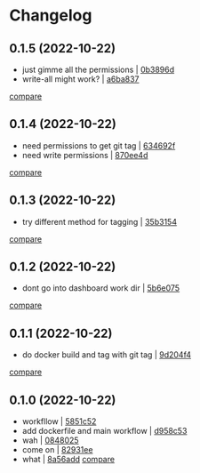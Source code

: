 # Changelog

## 0.1.5 (2022-10-22)

* just gimme all the permissions | [0b3896d](https://github.com/ashketchupppp/base-repo/commit/0b3896d6e1001e3223cfa9cd88f7a663bd23ff3a)
* write-all might work? | [a6ba837](https://github.com/ashketchupppp/base-repo/commit/a6ba8375b09cf0d93c270700b31a607d01b2a8f8)

[compare](https://github.com/ashketchupppp/base-repo/compare/0.1.4...0.1.5)

## 0.1.4 (2022-10-22)

* need permissions to get git tag | [634692f](https://github.com/ashketchupppp/base-repo/commit/634692fbd2926ca6381f662951db32ec5cb672a7)
* need write permissions | [870ee4d](https://github.com/ashketchupppp/base-repo/commit/870ee4da1a3a2ce1d92097e77868c94e26124615)

[compare](https://github.com/ashketchupppp/base-repo/compare/0.1.3...0.1.4)

## 0.1.3 (2022-10-22)

* try different method for tagging | [35b3154](https://github.com/ashketchupppp/base-repo/commit/35b3154d842d2e6a54f3b5bea6ad05d8d407ffff)

[compare](https://github.com/ashketchupppp/base-repo/compare/0.1.2...0.1.3)

## 0.1.2 (2022-10-22)

* dont go into dashboard work dir | [5b6e075](https://github.com/ashketchupppp/base-repo/commit/5b6e075db613ff5f913e7ea4fef3064826a3092b)

[compare](https://github.com/ashketchupppp/base-repo/compare/0.1.1...0.1.2)

## 0.1.1 (2022-10-22)

* do docker build and tag with git tag | [9d204f4](https://github.com/ashketchupppp/base-repo/commit/9d204f4fa60ea7065e947d2805c35ea03d6454ea)

[compare](https://github.com/ashketchupppp/base-repo/compare/0.1.0...0.1.1)

## 0.1.0 (2022-10-22)

* workfllow | [5851c52](https://github.com/ashketchupppp/base-repo/commit/5851c526c236c4f38d8760104cad32505e2fcd92)
* add dockerfile and main workflow | [d958c53](https://github.com/ashketchupppp/base-repo/commit/d958c53e6f2949fe1bf1860e67fbb4820ac2ac3f)
* wah | [0848025](https://github.com/ashketchupppp/base-repo/commit/0848025c2b86c46c7c78722ef74443654153726f)
* come on | [82931ee](https://github.com/ashketchupppp/base-repo/commit/82931ee3d23bc0d7358fbdaa929d08f174e040ed)
* what | [8a56add](https://github.com/ashketchupppp/base-repo/commit/8a56add308148d26ebda0cf74138dd287fac4fee)
[compare](https://github.com/ashketchupppp/base-repo/compare/67a17d5a83182121b39f981def74a3bae52c5301...8a56add308148d26ebda0cf74138dd287fac4fee)
